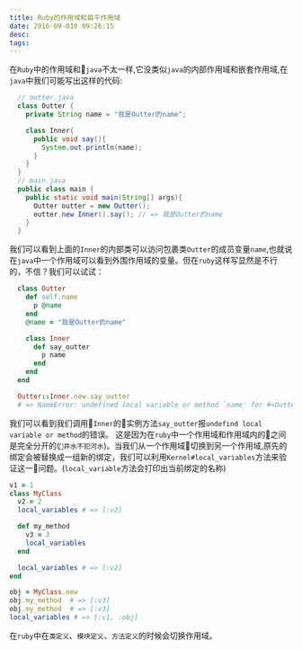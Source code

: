 ```yaml
---
title: Ruby的作用域和扁平作用域
date: 2016-09-010 09:26:15
desc: 
tags:
---
```

在`Ruby`中的作用域和`java`不太一样,它没类似`java`的内部作用域和嵌套作用域,在`java`中我们可能写出这样的代码:
```java
  // outter.java
  class Outter {
    private String name = "我是Outter的name";

    class Inner{
      public void say(){
        System.out.println(name);
      }
    }
  }
  // main.java
  public class main {
    public static void main(String[] args){
      Outter outter = new Outter();
      outter.new Inner().say(); // => 我是Outter的name
    }
  }
```

<!-- more -->


我们可以看到上面的`Inner`的内部类可以访问包裹类`Outter`的成员变量`name`,也就说在`java`中一个作用域可以看到外围作用域的变量。但在`ruby`这样写显然是不行的，不信？我们可以试试：
```ruby
  class Outter
    def self.name
      p @name
    end
    @name = "我是Outter的name"

    class Inner
      def say_outter
        p name
      end
    end
  end

  Outter::Inner.new.say_outter 
  # => NameError: undefined local variable or method `name' for #<Outter::Inner:0x007fcf111e3a10
```
我们可以看到我们调用`Inner`的实例方法`say_outter`报`undefind local variable or method`的错误。
这是因为在`ruby`中一个作用域和作用域内的之间是完全分开的(`井水不犯河水`)。当我们从一个作用域切换到另一个作用域,原先的绑定会被替换成一组新的绑定，我们可以利用`Kernel#local_variables`方法来验证这一问题。(`local_variable`方法会打印出当前绑定的名称)
```ruby
v1 = 1
class MyClass
  v2 = 2
  local_variables # => [:v2]

  def my_method
    v3 = 3
    local_variables 
  end

  local_variables # => [:v2]
end

obj = MyClass.new
obj.my_method  # => [:v3]
obj.my_method  # => [:v3]
local_variables # => [:v1, :obj]

```
在`ruby`中在`类定义`、`模块定义`、`方法定义`的时候会切换作用域。

